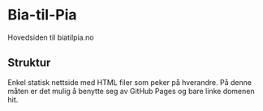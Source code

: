 # Bia-til-Pia
Hovedsiden til biatilpia.no

## Struktur 
Enkel statisk nettside med HTML filer som peker på hverandre. På denne måten er det mulig å benytte seg av GitHub Pages og bare linke domenen hit.
